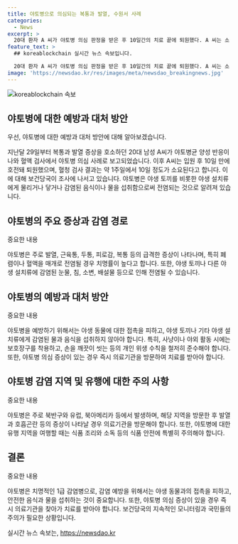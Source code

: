 ```yaml
---
title: 야토병으로 의심되는 복통과 발열, 수원서 사례
categories:
  - News
excerpt: >
  20대 환자 A 씨가 야토병 의심 판정을 받은 후 10일간의 치료 끝에 퇴원했다. A 씨는 소 생간을 먹은 후 발열과 복통 증상을 보였고, 혈액 검사에서 야토병균 양성 반응이 나왔다. 해당 감염병은 야생 토끼나 야생 설치류와의 접촉으로 전파되며, 치명적인 경우도 있지만 전파력은 없다.이번 사례를 통해 야토병에 대한 주의가 요구되며, 보건당국의 조사가 이루어지고 있다.
feature_text: >
  ## koreablockchain 실시간 뉴스 속보입니다.

  20대 환자 A 씨가 야토병 의심 판정을 받은 후 10일간의 치료 끝에 퇴원했다. A 씨는 소 생간을 먹은 후 발열과 복통 증상을 보였고, 혈액 검사에서 야토병균 양성 반응이 나왔다. 해당 감염병은 야생 토끼나 야생 설치류와의 접촉으로 전파되며, 치명적인 경우도 있지만 전파력은 없다.이번 사례를 통해 야토병에 대한 주의가 요구되며, 보건당국의 조사가 이루어지고 있다.
image: 'https://newsdao.kr/res/images/meta/newsdao_breakingnews.jpg'
---
```


<p><img src="https://newsdao.kr/res/images/meta/newsdao_breakingnews.jpg" alt="koreablockchain 속보" /></p>

<h2 data-ke-size="size26">야토병에 대한 예방과 대처 방안</h2>

<p>우선, 야토병에 대한 예방과 대처 방안에 대해 알아보겠습니다.</p>

<p data-ke-size="size16">지난달 29일부터 복통과 발열 증상을 호소하던 20대 남성 A씨가 야토병균 양성 반응이 나와 혈액 검사에서 야토병 의심 사례로 보고되었습니다. 이후 A씨는 입원 후 10일 만에 호전돼 퇴원했으며, 혈청 검사 결과는 약 1주일에서 10일 정도가 소요된다고 합니다. 이에 대해 보건당국이 조사에 나서고 있습니다. 야토병은 야생 토끼를 비롯한 야생 설치류에게 물리거나 닿거나 감염된 음식이나 물을 섭취함으로써 전염되는 것으로 알려져 있습니다.</p>

<h2 data-ke-size="size26">야토병의 주요 증상과 감염 경로</h2>

<p>중요한 내용</p>

<p data-ke-size="size16">야토병은 주로 발열, 근육통, 두통, 피로감, 복통 등의 급격한 증상이 나타나며, 특히 폐렴이나 혈액을 매개로 전염될 경우 치명률이 높다고 합니다. 또한, 야생 토끼나 다른 야생 설치류에 감염된 눈물, 침, 소변, 배설물 등으로 인해 전염될 수 있습니다.</p>

<h2 data-ke-size="size26">야토병의 예방과 대처 방안</h2>

<p>중요한 내용</p>

<p data-ke-size="size16">야토병을 예방하기 위해서는 야생 동물에 대한 접촉을 피하고, 야생 토끼나 기타 야생 설치류에게 감염된 물과 음식을 섭취하지 않아야 합니다. 특히, 사냥이나 야외 활동 시에는 보호장구를 착용하고, 손을 깨끗이 씻는 등의 개인 위생 수칙을 철저히 준수해야 합니다. 또한, 야토병 의심 증상이 있는 경우 즉시 의료기관을 방문하여 치료를 받아야 합니다.</p>

<h2 data-ke-size="size26">야토병 감염 지역 및 유행에 대한 주의 사항</h2>

<p>중요한 내용</p>

<p data-ke-size="size16">야토병은 주로 북반구와 유럽, 북아메리카 등에서 발생하며, 해당 지역을 방문한 후 발열과 호흡곤란 등의 증상이 나타날 경우 의료기관을 방문해야 합니다. 또한, 야토병에 대한 유행 지역을 여행할 때는 식품 조리와 소독 등의 식품 안전에 특별히 주의해야 합니다.</p>

<h2 data-ke-size="size26">결론</h2>

<p>중요한 내용</p>

<p data-ke-size="size16">야토병은 치명적인 1급 감염병으로, 감염 예방을 위해서는 야생 동물과의 접촉을 피하고, 안전한 음식과 물을 섭취하는 것이 중요합니다. 또한, 야토병 의심 증상이 있을 경우 즉시 의료기관을 찾아가 치료를 받아야 합니다. 보건당국의 지속적인 모니터링과 국민들의 주의가 필요한 상황입니다.</p>
실시간 뉴스 속보는, <a href="https://newsdao.kr" rel="dofollow">https://newsdao.kr</a>



